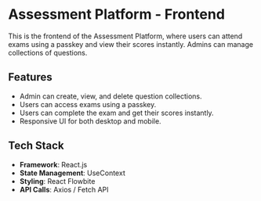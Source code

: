 # Assessment Platform - Frontend

This is the frontend of the Assessment Platform, where users can attend exams using a passkey and view their scores instantly. Admins can manage collections of questions.

## Features
- Admin can create, view, and delete question collections.
- Users can access exams using a passkey.
- Users can complete the exam and get their scores instantly.
- Responsive UI for both desktop and mobile.

## Tech Stack
- **Framework**: React.js
- **State Management**: UseContext
- **Styling**:  React Flowbite
- **API Calls**: Axios / Fetch API
